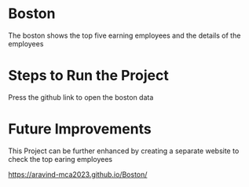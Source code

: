 # Boston
The boston shows the top five earning employees and the details of the employees

# Steps to Run the Project
Press the github link to open the boston data

# Future Improvements
This Project can be further enhanced by creating a separate website to check the top earing employees

https://aravind-mca2023.github.io/Boston/
